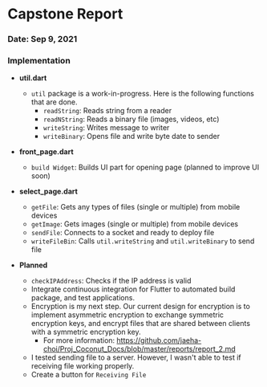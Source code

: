 # Capstone Report #

### Date: Sep 9, 2021


### Implementation
- **util.dart**
    - `util` package is a work-in-progress. Here is the following functions that are done.
        -  `readString`: Reads string from a reader
        -  `readNString`: Reads a binary file (images, videos, etc) 
        -  `writeString`: Writes message to writer
        -  `writeBinary`: Opens file and write byte date to sender 

- **front_page.dart**
    - `build Widget`: Builds UI part for opening page (planned to improve UI soon)

- **select_page.dart**
    - `getFile`: Gets any types of files (single or multiple) from mobile devices
    - `getImage`: Gets images (single or multiple) from mobile devices
    - `sendFile`: Connects to a socket and ready to deploy file  
    - `writeFileBin`: Calls `util.writeString` and `util.writeBinary` to send file

- **Planned**
    - `checkIPAddress`: Checks if the IP address is valid 
    - Integrate continuous integration for Flutter to automated build package, and test applications.
    -  Encryption is my next step. Our current design for encryption is to implement asymmetric encryption to exchange symmetric encryption keys, and encrypt files that are shared between clients with a symmetric encryption key.
        - For more information: https://github.com/jaeha-choi/Proj_Coconut_Docs/blob/master/reports/report_2.md
    - I tested sending file to a server. However, I wasn't able to test if receiving file working properly.
    - Create a button for `Receiving File`